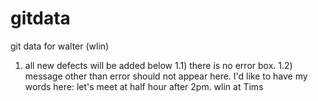 # gitdata
git data for walter (wlin)
1. all new defects will be added below
   1.1) there is no error box.
   1.2) message other than error should not appear here.
I'd like to have my words here: let's meet at half hour after 2pm. wlin  at Tims

